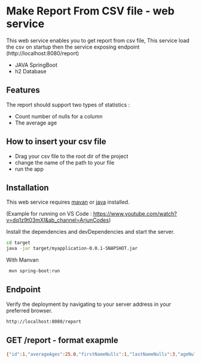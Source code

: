 # Make Report From CSV file - web service 


This web service enables you to get report from csv file,
This service load the csv on startup then the service exposing endpoint (http://localhost:8080/report)

- JAVA SpringBoot
- h2 Database


## Features
The report should support two types of statistics :
- Count number of nulls for a column
- The average age

## How to insert your csv file
- Drag your csv file to the root dir of the project
- change the name of the path to your file
- run the app

## Installation

This web service requires [mavan](https://mkyong.com/maven/how-to-install-maven-in-windows/) or [java](https://mkyong.com/maven/how-to-install-maven-in-windows/) installed.

(Example for running on VS Code :  https://www.youtube.com/watch?v=dq1z9t03mXI&ab_channel=ArjunCodes)

Install the dependencies and devDependencies and start the server.

```sh
cd target
java -jar target/myapplication-0.0.1-SNAPSHOT.jar
```

With Manvan

```sh
 mvn spring-boot:run
```

## Endpoint

Verify the deployment by navigating to your server address in
your preferred browser.

```sh
http://localhost:8080/report
```
## GET /report - format exapmle

```sh
{"id":1,"averageAges":25.0,"firstNameNulls":1,"lastNameNulls":3,"ageNulls":0}
```

